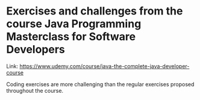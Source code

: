 # Exercises and challenges from the course Java Programming Masterclass for Software Developers
  
Link: https://www.udemy.com/course/java-the-complete-java-developer-course  
  
Coding exercises are more challenging than the regular exercises proposed throughout the course.

